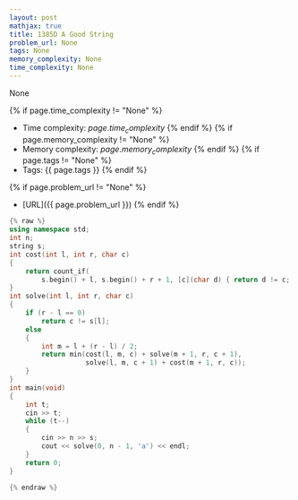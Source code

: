 ```yaml
---
layout: post
mathjax: true
title: 1385D A Good String
problem_url: None
tags: None
memory_complexity: None
time_complexity: None
---
```


None


{% if page.time_complexity != "None" %}
- Time complexity: ${{ page.time_complexity }}$
{% endif %}
{% if page.memory_complexity != "None" %}
- Memory complexity: ${{ page.memory_complexity }}$
{% endif %}
{% if page.tags != "None" %}
- Tags: {{ page.tags }}
{% endif %}

{% if page.problem_url != "None" %}
- [URL]({{ page.problem_url }})
{% endif %}

```cpp
{% raw %}
using namespace std;
int n;
string s;
int cost(int l, int r, char c)
{
    return count_if(
        s.begin() + l, s.begin() + r + 1, [c](char d) { return d != c; });
}
int solve(int l, int r, char c)
{
    if (r - l == 0)
        return c != s[l];
    else
    {
        int m = l + (r - l) / 2;
        return min(cost(l, m, c) + solve(m + 1, r, c + 1),
                   solve(l, m, c + 1) + cost(m + 1, r, c));
    }
}
int main(void)
{
    int t;
    cin >> t;
    while (t--)
    {
        cin >> n >> s;
        cout << solve(0, n - 1, 'a') << endl;
    }
    return 0;
}

{% endraw %}
```